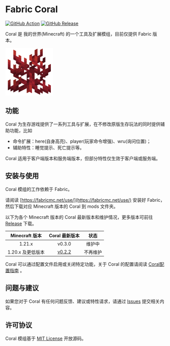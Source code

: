 # Fabric Coral

[![GitHub Action](https://github.com/UnknownBuild/Coral/workflows/Build/badge.svg)](https://github.com/UnknownBuild/Coral/actions/workflows/main.yaml)
[![GitHub Release](https://img.shields.io/github/v/release/UnknownBuild/Coral)](https://github.com/UnknownBuild/Coral/releases)

Coral 是 我的世界(Minecraft) 的一个工具及扩展模组，目前仅提供 Fabric 版本。

![coral](src/main/resources/assets/coral/icon.png)

## 功能

Coral 为生存游戏提供了一系列工具与扩展，在不修改原版生存玩法的同时提供辅助功能，比如

- 命令扩展：here(自身高亮)、player(玩家命令增强)、wru(询问位置)；
- 辅助特性：睡觉提示、死亡提示等。

Coral 适用于客户端版本和服务端版本，但部分特性仅生效于客户端或服务端。

## 安装与使用

Coral 模组的工作依赖于 Fabric。

请阅读 [https://fabricmc.net/use/](https://fabricmc.net/use/) 安装好 Fabric，然后下载对应 Minecraft 版本的 Coral 到 mods 文件夹。

以下为各个 Minecraft 版本的 Coral 最新版本和维护情况，更多版本可前往 [Release](https://github.com/UnknownBuild/Coral/releases/) 下载。

| Minecraft 版本 |                            Coral 最新版本                             |  状态  |
|:------------:|:-----------------------------------------------------------------:|:----:|
|    1.21.x    |                              v0.3.0                               | 维护中  |
| 1.20.x 及更低版本 | [v0.2.2](https://github.com/UnknownBuild/Coral/releases/tag/v0.x) | 不再维护 |

Coral 可以通过配置文件启用或关闭特定功能，关于 Coral 的配置请阅读 [Coral配置指南](https://github.com/UnknownBuild/Coral/blob/master/docs/config_zh.md) 。

## 问题与建议

如果您对于 Coral 有任何问题反馈、建议或特性请求，请通过 [Issues](https://github.com/UnknownBuild/Coral/issues) 提交相关内容。

## 许可协议

Coral 模组基于 [MIT License](https://github.com/UnknownBuild/Coral/blob/master/LICENSE) 开放源码。
